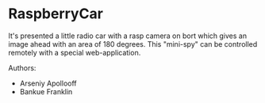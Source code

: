 # RaspberryCar

It's presented a little radio car with a rasp camera on bort which gives an image ahead with an area of 180 degrees. This "mini-spy" can be controlled remotely with a special web-application.


Authors:  
  - Arseniy Apollooff
  - Bankue Franklin
